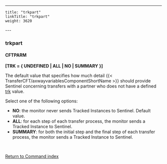 ---
    title: "trkpart"
    linkTitle: "trkpart"
    weight: 3620
---<span id="trkpart"></span>

### trkpart

#### CFTPARM

**[TRK = { UNDEFINED
&#124; ALL &#124; NO &#124; SUMMARY }]**

The default value that specifies how much detail {{< TransferCFT/axwayvariablesComponentShortName  >}} should
provide Sentinel concerning transfers with a partner who does
not have a defined [trk](../trk) value.

Select one of the following options:

- ****NO****: the monitor never sends Tracked
    Instances to Sentinel. Default value.
- ****ALL****: for each step of each transfer
    process, the monitor sends a Tracked Instance to Sentinel.
- ****SUMMARY****: for both the initial step and
    the final step of each transfer process, the monitor sends a Tracked Instance
    to Sentinel.

 

[Return to Command index](../../)
